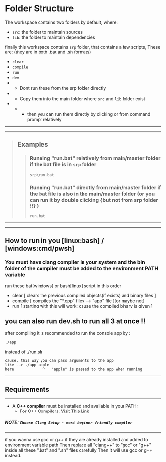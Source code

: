 # Folder Structure
The workspace contains two folders by default, where:
- `src`: the folder to maintain sources
- `lib`: the folder to maintain dependencies

finally this workspace contains `srp` folder, that contains a few scripts, These are: (they are in both .bat and .sh formats)
- `clear`
- `compile`
- `run`
- `dev`
- - Dont run these from the srp folder directly
- - Copy them into the main folder where `src` and `lib` folder exist
- - - then you can run them directly by clicking or from command prompt relatively

---
---
> ## Examples
>>### Running "run.bat" relatively from main/master folder if the bat file is in `srp` folder
>>```batch
>>srp\run.bat
>>```
>>
>>### Running "run.bat" directly from main/master folder if the bat file is also in the main/master folder (or you can run it by double clicking {but not from srp folder !!} )
>>```batch
>>run.bat
>>```
---
---

## How to run in you [linux:bash] / [windows:cmd/pwsh]
### You must have clang compiler in your system and the bin folder of the compiler must be added to the environment PATH variable

run these bat[windows] or bash[linux] script in this order
- clear [ clears the previous compiled objects(if exists) and binary files ]
- compile [ compiles the "\*.cpp" files --> "app" file ][or maybe not]
- run  [ starting with this will work; cause the compiled binary is given ]

## you can also run dev.sh to run all 3 at once !!

after compiling it is recommended to run the console app by :
```bash
./app
```
instead of ./run.sh
```
cause, this way you can pass arguments to the app
like --> ./app apple
here             ^   "apple" is passed to the app when running
```
 
---
## Requirements
---
- A **C++ compiler** must be installed and available in your PATH:
  - For C++ Compilers: [Visit This Link](https://github.com/Miraj13123/extras/blob/main/c_cpp_compilers.md)
##### NOTE: `Choose Clang Setup - most beginer friendly compiler`
---



if you wanna use gcc or g++ if they are already installed and added to environment variable path
Then replace all "clang++" to "gcc" or "g++" inside all these ".bat" and ".sh" files carefully
Then it will use gcc or g++ instead.
